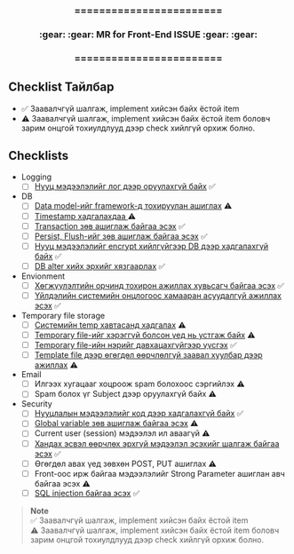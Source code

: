 <div align="center">
<h3>========================</h3>
<h3>:gear: :gear: MR for Front-End ISSUE :gear: :gear:</h3>
<h3>========================</h3>
</div>

## Checklist Тайлбар
* :white_check_mark: Заавалчгүй шалгаж, implement хийсэн байх ёстой item  
* :warning: Заавалчгүй шалгаж, implement хийсэн байх ёстой item боловч зарим онцгой тохиулдлууд дээр check хийлгүй орхиж болно.

## Checklists

- Logging
  - [ ] [Нууц мэдээлэлийг лог дээр оруулахгүй байх](https://gitlab.unimedia.mn/ums-example-group/ums-example-project/-/wikis/back-end#no-sensitive-information-in-log)  :white_check_mark:
- DB
  - [ ] [Data model-ийг framework-д тохируулан ашиглах](https://gitlab.unimedia.mn/ums-example-group/ums-example-project/-/wikis/back-end#no-raw-sql)  :warning:
  - [ ] [Timestamp хадгалахдаа ](https://gitlab.unimedia.mn/ums-example-group/ums-example-project/-/wikis/back-end#timestamp-utc)  :warning:
  - [ ] [Transaction зөв ашиглаж байгаа эсэх](https://gitlab.unimedia.mn/ums-example-group/ums-example-project/-/wikis/back-end#commit-transactions)  :white_check_mark:
  - [ ] [Persist, Flush-ийг зөв ашиглаж байгаа эсэх](https://gitlab.unimedia.mn/ums-example-group/ums-example-project/-/wikis/back-end#commit-transactions)  :white_check_mark:
  - [ ] [Нууц мэдээлэлийг encrypt хийлгүйгээр DB дээр хадгалахгүй байх](https://gitlab.unimedia.mn/ums-example-group/ums-example-project/-/wikis/back-end#no-sensitive-information-in-log)  :white_check_mark:
  - [ ] [DB alter хийх эрхийг хязгаарлах](https://gitlab.unimedia.mn/ums-example-group/ums-example-project/-/wikis/back-end#db-user-privileges)  :white_check_mark:
- Envionment
  - [ ] [Хөгжүүлэлтийн орчинд тохирон ажиллах хувьсагч байгаа эсэх](https://gitlab.unimedia.mn/ums-example-group/ums-example-project/-/wikis/back-end#environment-variables)  :white_check_mark:
  - [ ] [Үйлдэлийн системийн онцлогоос хамааран асуудалгүй ажиллах эсэх](https://gitlab.unimedia.mn/ums-example-group/ums-example-project/-/wikis/back-end#os-characteristics)  :white_check_mark:
- Temporary file storage
  - [ ] [Системийн temp хавтасанд хадгалах](https://gitlab.unimedia.mn/ums-example-group/ums-example-project/-/wikis/back-end#temporary-file-storage-1)  :warning:
  - [ ] [Temporary file-ийг хэрэггүй болсон үед нь устгаж байх](https://gitlab.unimedia.mn/ums-example-group/ums-example-project/-/wikis/back-end#temporary-file-storage-1)  :warning:
  - [ ] [Temporary file-ийн нэрийг давхацахгүйгээр үүсгэх](https://gitlab.unimedia.mn/ums-example-group/ums-example-project/-/wikis/back-end#temporary-file-storage-1)  :white_check_mark:
  - [ ] [Template file дээр өгөгдөл өөрчлөлгүй заавал хуулбар дээр ажиллах](https://gitlab.unimedia.mn/ums-example-group/ums-example-project/-/wikis/back-end#temporary-file-storage-1)  :warning:
- Email
  - [ ] Илгээх хугацааг хоцроож spam болохоос сэргийлэх  :warning:
  - [ ] Spam болох үг Subject дээр оруулахгүй байх  :warning:
- Security
  - [ ] [Нууцлалын мэдээлэлийг код дээр хадгалахгүй байх](https://gitlab.unimedia.mn/ums-example-group/ums-example-project/-/wikis/back-end#no-sensitive-information-in-git)  :white_check_mark:
  - [ ] [Global variable зөв ашиглаж байгаа эсэх](https://gitlab.unimedia.mn/ums-example-group/ums-example-project/-/wikis/back-end#global-variable)  :warning:
  - [ ] Current user (session) мэдээлэл ил аваагүй :warning:
  - [ ] [Хандах эсвэл өөрчлөх эрхгүй мэдээлэл эсэхийг шалгаж байгаа эсэх](https://gitlab.unimedia.mn/ums-example-group/ums-example-project/-/wikis/back-end#data-permission)  :white_check_mark:
  - [ ] Өгөгдөл авах үед зөвхөн POST, PUT ашиглах  :warning:
  - [ ] Front-оос ирж байгаа мэдээлэлийг Strong Parameter ашиглан авч байгаа эсэх  :warning:
  - [ ] [SQL injection байгаа эсэх](https://gitlab.unimedia.mn/ums-example-group/ums-example-project/-/wikis/back-end#no-raw-sql)  :white_check_mark:

> **Note**  
 :white_check_mark: Заавалчгүй шалгаж, implement хийсэн байх ёстой item  
 :warning: Заавалчгүй шалгаж, implement хийсэн байх ёстой item боловч зарим онцгой тохиулдлууд дээр check хийлгүй орхиж болно.
